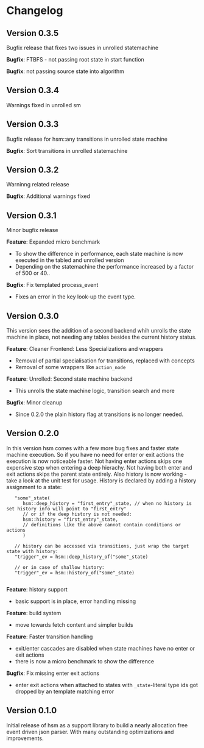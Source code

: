 
# Changelog

## Version 0.3.5
Bugfix release that fixes two issues in unrolled statemachine

**Bugfix**: FTBFS - not passing root state in start function

**Bugfix**: not passing source state into algorithm

## Version 0.3.4
Warnings fixed in unrolled sm

## Version 0.3.3
Bugfix release for hsm::any transitions in unrolled state machine

**Bugfix**: Sort transitions in unrolled statemachine


## Version 0.3.2
Warninng related release

**Bugfix**: Additional warnings fixed

## Version 0.3.1
Minor bugfix release

**Feature**: Expanded micro benchmark
- To show the difference in performance, each state machine is now executed in the tabled and unrolled version
- Depending on the statemachine the performance increased by a factor of 500 or 40..

**Bugfix**: Fix templated process_event
- Fixes an error in the key look-up the event type.


## Version 0.3.0
This version sees the addition of a second backend whih unrolls the state machine
in place, not needing any tables besides the current history status.

**Feature**: Cleaner Frontend: Less Specializations and wrappers
- Removal of partial specialisation for transitions, replaced with concepts
- Removal of some wrappers like `action_node`
  
**Feature**: Unrolled: Second state machine backend 
- This unrolls the state machine logic, transition search and more 

**Bugfix**: Minor cleanup
- Since 0.2.0 the plain history flag at transitions is no longer needed.


## Version 0.2.0
In this version hsm comes with a few more bug fixes and faster state machine execution.
So if you have no need for enter or exit actions the execution is now noticeable faster.
Not having enter actions skips one expensive step when entering a deep hierachy.
Not having both enter and exit actions skips the parent state entirely.
Also history is now working - take a look at the unit test for usage. History
is declared by adding a history assignment to a state:
```
   "some"_state(
      hsm::deep_history = "first_entry"_state, // when no history is set history info will point to "first_entry"
      // or if the deep history is not needed:
      hsm::history = "first_entry"_state,
      // definitions like the above cannot contain conditions or actions
      )
      
   // history can be accessed via transitions, just wrap the target state with history:
   "trigger"_ev = hsm::deep_history_of("some"_state)
   
   // or in case of shallow history:
   "trigger"_ev = hsm::history_of("some"_state)
   
```

**Feature**: history support
- basic support is in place, error handling missing

**Feature**: build system
- move towards fetch content and simpler builds

**Feature**: Faster transition handling
- exit/enter cascades are disabled when state machines have no enter or exit actions
- there is now a micro benchmark to show the difference

**Bugfix**: Fix missing enter exit actions
- enter exit actions when attached to states with `_state`-literal type ids got dropped by an template matching error

## Version 0.1.0

Initial release of hsm as a support library to build a nearly allocation free event driven json parser.
With many outstanding optimizations and improvements.
